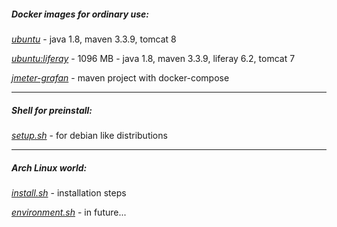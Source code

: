 ##### Docker images for ordinary use:

*[ubuntu](https://github.com/solairerove/docker/tree/master/ubuntu)* - java 1.8, maven 3.3.9, tomcat 8

*[ubuntu:liferay](https://github.com/solairerove/docker/tree/master/ubuntu-liferay)* - 1096 MB - java 1.8, maven 3.3.9, liferay 6.2, tomcat 7

*[jmeter-grafan](https://github.com/solairerove/jmeter-grafana)* - maven project with docker-compose
___

##### Shell for preinstall:

*[setup.sh](https://github.com/solairerove/docker/tree/master/shell)* - for debian like distributions

___

##### Arch Linux world:

*[install.sh](https://github.com/solairerove/docker/blob/master/arch/install.sh)* - installation steps

*[environment.sh](https://github.com/solairerove/docker/blob/master/arch/environment.sh)* - in future...
